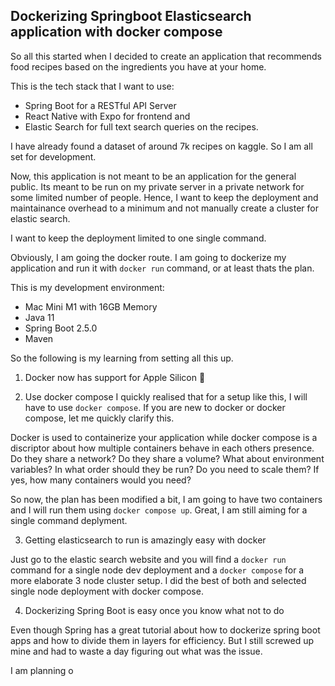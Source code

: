 ## Dockerizing Springboot Elasticsearch application with docker compose

So all this started when I decided to create an application that recommends food recipes based on the ingredients you have at your home. 

This is the tech stack that I want to use:
* Spring Boot for a RESTful API Server
* React Native with Expo for frontend and
* Elastic Search for full text search queries on the recipes. 

I have already found a dataset of around 7k recipes on kaggle. So I am all set for development.

Now, this application is not meant to be an application for the general public. Its meant to be run on my private server in a private network for some limited number of people. Hence, I want to keep the deployment and maintainance overhead to a minimum and not manually create a cluster for elastic search. 

I want to keep the deployment limited to one single command. 

Obviously, I am going the docker route. I am going to dockerize my application and run it with `docker run` command, or at least thats the plan.

This is my development environment:
* Mac Mini M1 with 16GB Memory
* Java 11
* Spring Boot 2.5.0
* Maven

So the following is my learning from setting all this up. 

1. Docker now has support for Apple Silicon 🤩

2. Use docker compose
I quickly realised that for a setup like this, I will have to use `docker compose`. If you are new to docker or docker compose, let me quickly clarify this.

Docker is used to containerize your application while docker compose is a discriptor about how multiple containers behave in each others presence. Do they share a network? Do they share a volume? What about environment variables? In what order should they be run? Do you need to scale them? If yes, how many containers would you need? 

So now, the plan has been modified a bit, I am going to have two containers and I will run them using `docker compose up`. Great, I am still aiming for a single command deplyment. 

3. Getting elasticsearch to run is amazingly easy with docker

Just go to the elastic search website and you will find a `docker run` command for a single node dev deployment and a `docker compose` for a more elaborate 3 node cluster setup. I did the best of both and selected single node deployment with docker compose.

4. Dockerizing Spring Boot is easy once you know what not to do

Even though Spring has a great tutorial about how to dockerize spring boot apps and how to divide them in layers for efficiency. But I still screwed up mine and had to waste a day figuring out what was the issue. 






I am planning o
<!--stackedit_data:
eyJoaXN0b3J5IjpbNTYzOTQxNjgyLC03MzkxMTc3NTUsLTE0NT
U0MzUyOTcsMTAxNDQ0MTAyMV19
-->